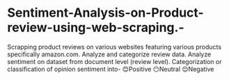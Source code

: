 # Sentiment-Analysis-on-Product-review-using-web-scraping.-
Scrapping product reviews on various websites featuring various products specifically amazon.com.  Analyze and categorize review data. Analyze sentiment on dataset from document level (review level).  Categorization or classification of opinion sentiment into-  😊Positive  😶Neutral 😌Negative
